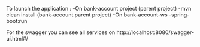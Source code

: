 To launch the application :
	-On bank-account project (parent project)
		-mvn clean install (bank-account parent project)
	-On bank-account-ws
		-spring-boot:run 
		
For the swagger you can see all services on http://localhost:8080/swagger-ui.html#/